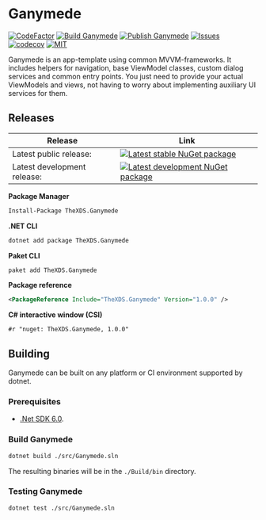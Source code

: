 # Ganymede

[![CodeFactor](https://www.codefactor.io/repository/github/thexds/ganymede/badge)](https://www.codefactor.io/repository/github/thexds/ganymede)
[![Build Ganymede](https://github.com/TheXDS/Ganymede/actions/workflows/build.yml/badge.svg)](https://github.com/TheXDS/Ganymede/actions/workflows/build.yml)
[![Publish Ganymede](https://github.com/TheXDS/Ganymede/actions/workflows/publish.yml/badge.svg)](https://github.com/TheXDS/Ganymede/actions/workflows/publish.yml)
[![Issues](https://img.shields.io/github/issues/TheXDS/Ganymede)](https://github.com/TheXDS/Ganymede/issues)
[![codecov](https://codecov.io/gh/TheXDS/Ganymede/branch/master/graph/badge.svg?token=Rve4awcyup)](https://codecov.io/gh/TheXDS/Ganymede)
[![MIT](https://img.shields.io/github/license/TheXDS/Ganymede)](https://mit-license.org/)

Ganymede is an app-template using common MVVM-frameworks. It includes helpers for navigation, base ViewModel classes, custom dialog services and common entry points. You just need to provide your actual ViewModels and views, not having to worry about implementing auxiliary UI services for them.

## Releases
Release | Link
--- | ---
Latest public release: | [![Latest stable NuGet package](https://buildstats.info/nuget/TheXDS.Ganymede)](https://www.nuget.org/packages/TheXDS.Ganymede/)  
Latest development release: | [![Latest development NuGet package](https://buildstats.info/nuget/TheXDS.Ganymede?includePreReleases=true)](https://www.nuget.org/packages/TheXDS.Ganymede/)

**Package Manager**  
```sh
Install-Package TheXDS.Ganymede
```

**.NET CLI**  
```sh
dotnet add package TheXDS.Ganymede
```

**Paket CLI**  
```sh
paket add TheXDS.Ganymede
```

**Package reference**  
```xml
<PackageReference Include="TheXDS.Ganymede" Version="1.0.0" />
```

**C# interactive window (CSI)**  
```
#r "nuget: TheXDS.Ganymede, 1.0.0"
```

## Building
Ganymede can be built on any platform or CI environment supported by dotnet.

### Prerequisites
- [.Net SDK 6.0](https://dotnet.microsoft.com/).

### Build Ganymede
```sh
dotnet build ./src/Ganymede.sln
```
The resulting binaries will be in the `./Build/bin` directory.

### Testing Ganymede
```sh
dotnet test ./src/Ganymede.sln
```
